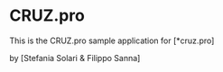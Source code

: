 # CRUZ.pro

This is the CRUZ.pro sample application for
[*cruz.pro] 


by [Stefania Solari & Filippo Sanna]